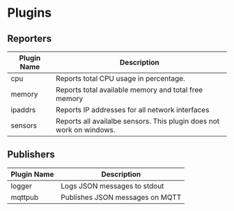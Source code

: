 # Plugins

## Reporters

| Plugin Name | Description |
|---|---|
| cpu | Reports total CPU usage in percentage. |
| memory | Reports total available memory and total free memory |
| ipaddrs | Reports IP addresses for all network interfaces |
| sensors | Reports all availalbe sensors. This plugin does not work on windows. |

## Publishers
| Plugin Name | Description |
|---|---|
| logger | Logs JSON messages to stdout |
| mqttpub | Publishes JSON messages on MQTT |




